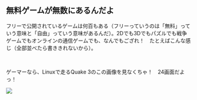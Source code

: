 <?php require("../../entete.php"); ?> <?php require("../../base.php"); ?>

<div id="corps">

<h2>無料ゲームが無数にあるんだよ</h2>

<p>フリーで公開されているゲームは何百もある（フリーっていうのは「無料」っていう意味と「自由」っていう意味があるんだ）。2Dでも3Dでもパズルでも戦争ゲームでもオンラインの通信ゲームでも、なんでもござれ！　たとえばこんな感じ（全部並べたら書ききれないから）。</p>

<div id="items">

<?php all_games_from_file (); ?>

<br class="clearboth" />
</div>

<p>ゲーマーなら、Linuxで走るQuake 3のこの画像を見なくちゃ！　24画面だよっ！</p>

<p><a href="Images/quake_24_screens.jpg"><img src="Images/quake_24_screens_thumbnail.jpg" /></a></p>

</div>
</body>
</html>
